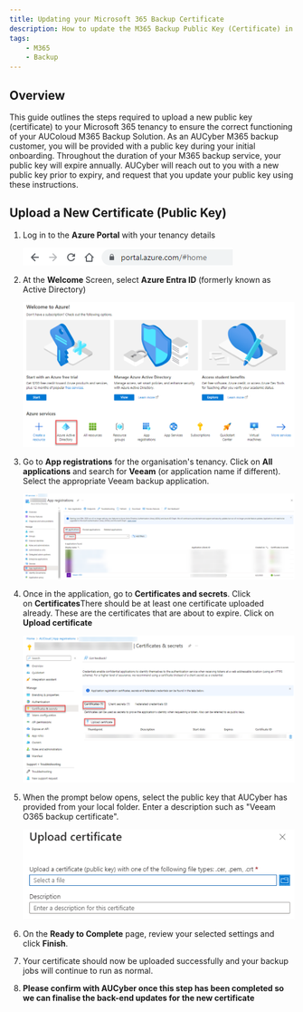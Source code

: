 ```yaml
---
title: Updating your Microsoft 365 Backup Certificate
description: How to update the M365 Backup Public Key (Certificate) in your Microsoft 365 Tenancy
tags: 
    - M365
    - Backup
---
```



## Overview 

This guide outlines the steps required to upload a new public key (certificate) to your Microsoft 365 tenancy to ensure the correct functioning of your AUColoud M365 Backup Solution. As an AUCyber M365 backup customer, you will be provided with a public key during your initial onboarding. Throughout the duration of your M365 backup service, your public key will expire annually. AUCyber will reach out to you with a new public key prior to expiry, and request that you update your public key using these instructions.


## Upload a New Certificate (Public Key)

1. Log in to the **Azure Portal** with your tenancy details

    ![Azure Portal Login](./assets/azure_portal_login.png)


2. At the **Welcome** Screen, select **Azure Entra ID** (formerly known as Active Directory)

    ![Azure_Welcome](./assets/azure_welcome.png)


3. Go to **App registrations** for the organisation's tenancy. Click on **All applications** and search for **Veeam** (or application name if different). Select the appropriate Veeam backup application.

    ![Azure_App_Registrations](./assets/azure_app_registrations.png)


4. Once in the application, go to **Certificates and secrets**. Click on **Certificates**There should be at least one certificate uploaded already. These are the certificates that are about to expire. Click on **Upload certificate**

    ![Azure_Certificates_Secrets](./assets/azure_certificates_secrets.png)


5. When the prompt below opens, select the public key that AUCyber has provided from your local folder. Enter a description such as "Veeam O365 backup certificate".

    ![Upload_Certificate](./assets/upload_certificate.png)


6. On the **Ready to Complete** page, review your selected settings and click **Finish**.


7. Your certificate should now be uploaded successfully and your backup jobs will continue to run as normal. 
8. **Please confirm with AUCyber once this step has been completed so we can finalise the back-end updates for the new certificate**
